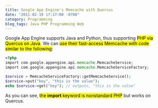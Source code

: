 ```yaml
---
title: Google App Engine's Memcache with Quercus
date: "2011-02-19 17:17:00 -0700"
category: Programming
blog_tags: Java PHP Programming Web
---
```

Google App Engine supports Java and Python, thus supporting <mark>PHP via Quercus on Java</mark>. We can <mark>use their fast-access Memcache with code similar to the following</mark>:

```php
<?php
import com.google.appengine.api.memcache.MemcacheService;
import com.google.appengine.api.memcache.MemcacheServiceFactory;

$service = MemcacheServiceFactory::getMemcacheService();
$service->put("key", "this is the value");
echo $service->get("key"); // outputs, "this is the value"
```

As you can see, <mark>the **import** keyword is nonstandard PHP</mark> but works on Quercus.
